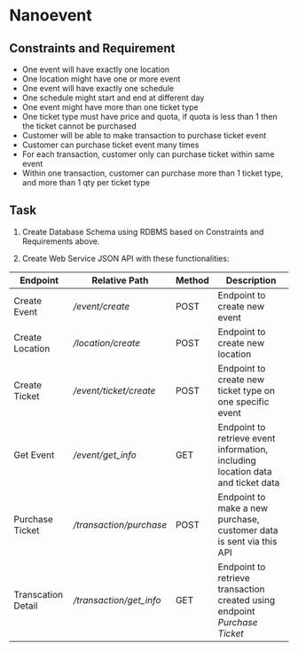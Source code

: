 # Nanoevent

## Constraints and Requirement

- One event will have exactly one location
- One location might have one or more event
- One event will have exactly one schedule
- One schedule might start and end at different day
- One event might have more than one ticket type
- One ticket type must have price and quota, if quota is less than 1 then the ticket cannot be purchased
- Customer will be able to make transaction to purchase ticket event
- Customer can purchase ticket event many times
- For each transaction, customer only can purchase ticket within same event
- Within one transaction, customer can purchase more than 1 ticket type, and more than 1 qty per ticket type

## Task

1. Create Database Schema using RDBMS based on Constraints and Requirements above.

2. Create Web Service JSON API with these functionalities:

Endpoint | Relative Path | Method | Description
--- | --- | --- | ---
Create Event | */event/create* | POST | Endpoint to create new event
Create Location | */location/create* | POST | Endpoint to create new location
Create Ticket | */event/ticket/create* | POST | Endpoint to create new ticket type on one specific event
Get Event | */event/get_info* | GET | Endpoint to retrieve event information, including location data and ticket data
Purchase Ticket | */transaction/purchase* | POST | Endpoint to make a new purchase, customer data is sent via this API
Transcation Detail | */transaction/get_info* | GET | Endpoint to retrieve transaction created using endpoint *Purchase Ticket*
